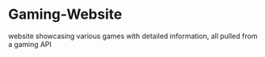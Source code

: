# Gaming-Website
website showcasing various games with detailed information, all pulled from a gaming API
